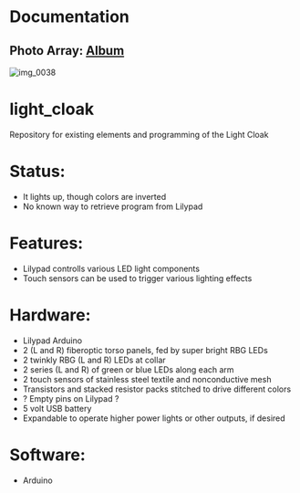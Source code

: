 # Documentation
## Photo Array: [Album](https://photos.app.goo.gl/SsRp7zZbczlQevS43)
![img_0038](https://user-images.githubusercontent.com/673296/37571671-695699a4-2ac5-11e8-9efb-c19219b4ea5b.JPG)

# light_cloak
Repository for existing elements and programming of the Light Cloak

# Status:
* It lights up, though colors are inverted
* No known way to retrieve program from Lilypad

# Features:
* Lilypad controlls various LED light components
* Touch sensors can be used to trigger various lighting effects

# Hardware:
* Lilypad Arduino
* 2 (L and R) fiberoptic torso panels, fed by super bright RBG LEDs
* 2 twinkly RBG (L and R) LEDs at collar
* 2 series (L and R) of green or blue LEDs along each arm
* 2 touch sensors of stainless steel textile and nonconductive mesh
* Transistors and stacked resistor packs stitched to drive different colors
* ? Empty pins on Lilypad ?
* 5 volt USB battery
* Expandable to operate higher power lights or other outputs, if desired

# Software:
* Arduino
